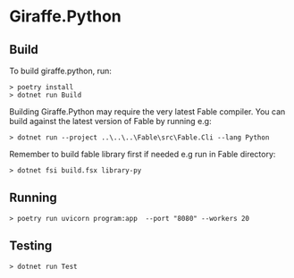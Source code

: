 # Giraffe.Python

## Build

To build giraffe.python, run:

```console
> poetry install
> dotnet run Build
```

Building Giraffe.Python may require the very latest Fable compiler. You
can build against the latest version of Fable by running e.g:

```console
> dotnet run --project ..\..\..\Fable\src\Fable.Cli --lang Python
```

Remember to build fable library first if needed e.g run in Fable
directory:

```console
> dotnet fsi build.fsx library-py
```

## Running

```console
> poetry run uvicorn program:app  --port "8080" --workers 20

```

## Testing

```console
> dotnet run Test
```
